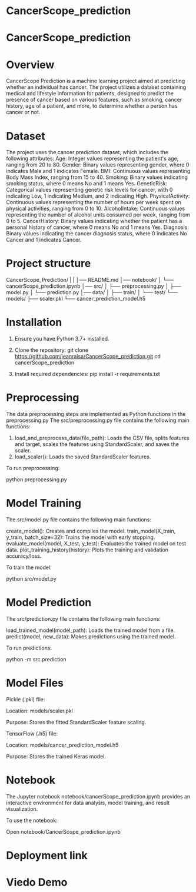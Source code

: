 # CancerScope_prediction

# CancerScope_prediction

# Overview
CancerScope Prediction is a machine learning project aimed at predicting whether an individual has cancer. The project utilizes a dataset containing medical and lifestyle information for patients, designed to predict the presence of cancer based on various features, such as smoking, cancer history, age of a patient, and more, to determine whether a person has cancer or not.

# Dataset
The project uses the cancer prediction dataset, which includes the following attributes:
Age: Integer values representing the patient's age, ranging from 20 to 80.
Gender: Binary values representing gender, where 0 indicates Male and 1 indicates Female.
BMI: Continuous values representing Body Mass Index, ranging from 15 to 40.
Smoking: Binary values indicating smoking status, where 0 means No and 1 means Yes.
GeneticRisk: Categorical values representing genetic risk levels for cancer, with 0 indicating Low, 1 indicating Medium, and 2 indicating High.
PhysicalActivity: Continuous values representing the number of hours per week spent on physical activities, ranging from 0 to 10.
AlcoholIntake: Continuous values representing the number of alcohol units consumed per week, ranging from 0 to 5.
CancerHistory: Binary values indicating whether the patient has a personal history of cancer, where 0 means No and 1 means Yes.
Diagnosis: Binary values indicating the cancer diagnosis status, where 0 indicates No Cancer and 1 indicates Cancer.

# Project structure

CancerScope_Prediction/
|
|
│── README.md
│── notebook/
│   └── cancerScope_prediction.ipynb
│── src/
│   ├── preprocessing.py
│   ├── model.py
│   └── prediction.py
│── data/
│   ├── train/
│   └── test/
└── models/
    ├── scaler.pkl
    └── cancer_prediction_model.h5


# Installation
1. Ensure you have Python 3.7+ installed.
2. Clone the repository:
    git clone https://github.com/jeanraisa/CancerScope_prediction.git
    cd cancerScope_prediction

3. Install required dependencies:
    pip install -r requirements.txt

# Preprocessing
The data preprocessing steps are implemented as Python functions in the preprocessing.py
The src/preprocessing.py file contains the following main functions:

1. load_and_preprocess_data(file_path): Loads the CSV file, splits features and target, scales the features using StandardScaler, and saves the scaler.
2. load_scaler(): Loads the saved StandardScaler features.

To run preprocessing:

  python preprocessing.py

# Model Training
The src/model.py file contains the following main functions:

create_model(): Creates and compiles the  model.
train_model(X_train, y_train, batch_size=32): Trains the model with early stopping.
evaluate_model(model, X_test, y_test): Evaluates the trained model on test data.
plot_training_history(history): Plots the training and validation accuracy/loss.

To train the model:

  python src/model.py

# Model  Prediction
The src/prediction.py file contains the following main functions:

load_trained_model(model_path): Loads the trained model from a file.
predict(model, new_data): Makes predictions using the trained model.

To run predictions:

  python -m src.prediction

# Model Files
Pickle (.pkl) file:

Location: models/scaler.pkl

Purpose: Stores the fitted StandardScaler  feature scaling.

TensorFlow (.h5) file:

Location: models/cancer_prediction_model.h5

Purpose: Stores the trained Keras model.

# Notebook
The Jupyter notebook notebook/cancerScope_prediction.ipynb provides an interactive environment for data analysis, model training, and result visualization.

To use the notebook:

Open notebook/CancerScope_prediction.ipynb

# Deployment link 

# Viedo Demo


       
